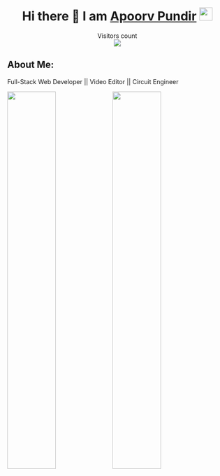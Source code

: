 <h1 align="center">Hi there 👋 I am  <a href="https://abhijeet-chatterjee.netlify.app/" target="_blank">Apoorv Pundir</a>  <img src="https://emoji.slack-edge.com/T0172CCPGUW/party-blob/d7253707fa13e9ee.gif" width="30"/></h1>
<p align="center"> 
  Visitors count<br>
  <img src="https://profile-counter.glitch.me/apoorv790/count.svg" />
</p>

## About Me: 
Full-Stack Web Developer || Video Editor ||  Circuit Engineer

<span align="left">
	<img width="47%" src="https://github-readme-stats.vercel.app/api?username=apoorv790&show_icons=true&include_all_commits=true&count_private=true&hide_border=true&theme=dark" />
</span>
<span align="left">
	<img width="47%" src="https://github-readme-streak-stats.herokuapp.com/?user=apoorv790&include_all_commits=true&hide_border=true&theme=dark" />
</span>


<!--
<!---
- 👋 Hi, I’m @apoorv790
- 👀 I’m interested in Python
- 🌱 I’m currently learning Data Structures and Algorithms
- 💞️ I’m looking to collaborate on MERN projects
- 📫 Reach me at apoorvpundir21@gmail.com
- 😄 Pronouns: He/Him
--->

<!---
apoorv790/apoorv790 is a ✨ special ✨ repository because its `README.md` (this file) appears on your GitHub profile.
You can click the Preview link to take a look at your changes.
--->
